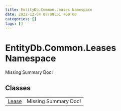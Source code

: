 ```yaml
---
title: EntityDb.Common.Leases Namespace
date: 2022-12-04 08:08:51 +00:00
categories: []
tags: []
---
```


# EntityDb.Common.Leases Namespace
Missing Summary Doc!
## Classes
<table><tr><td><a href='dotnet/entitydb-common-leases-lease'>Lease</a></td><td>Missing Summary Doc!</td></tr></table>
